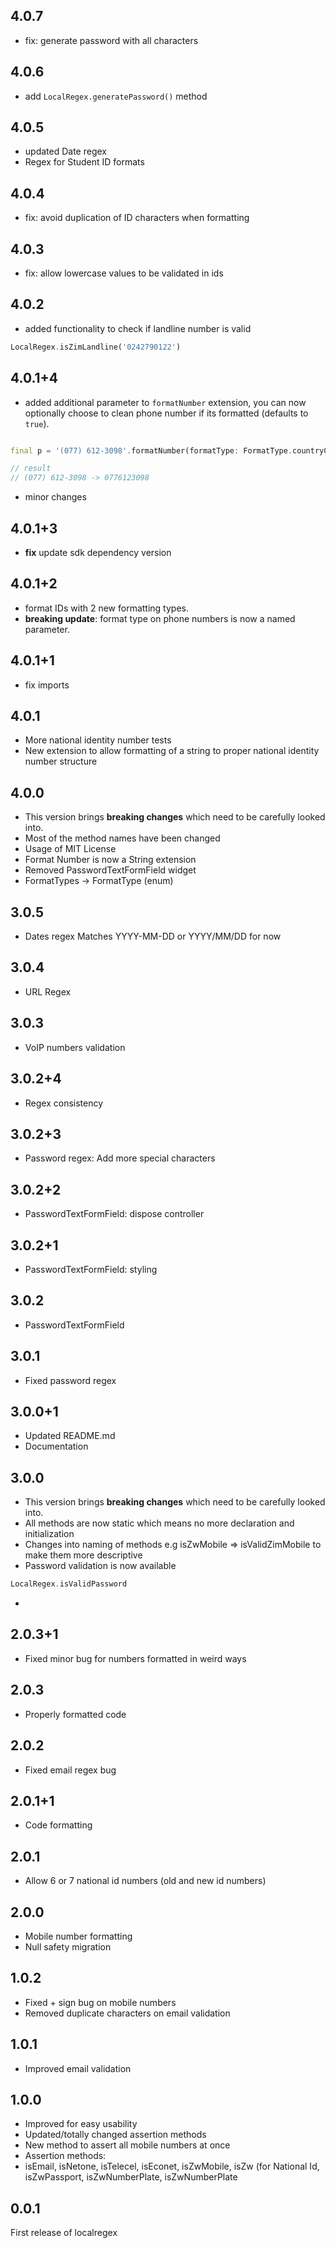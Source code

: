 ## 4.0.7

- fix: generate password with all characters


## 4.0.6

- add `LocalRegex.generatePassword()` method

## 4.0.5

- updated Date regex
- Regex for Student ID formats

## 4.0.4

- fix: avoid duplication of ID characters when formatting

## 4.0.3

- fix: allow lowercase values to be validated in ids

## 4.0.2

- added functionality to check if landline number is valid

```dart
LocalRegex.isZimLandline('0242790122')
```

## 4.0.1+4

- added additional parameter to `formatNumber` extension, you can now optionally choose to clean
  phone number if its formatted (defaults to `true`).

```dart

final p = '(077) 612-3098'.formatNumber(formatType: FormatType.countryCode, cleanNumber: true)

// result
// (077) 612-3098 -> 0776123098
```

- minor changes

## 4.0.1+3

- **fix** update sdk dependency version

## 4.0.1+2

- format IDs with 2 new formatting types.
- **breaking update**: format type on phone numbers is now a named parameter.

## 4.0.1+1

- fix imports

## 4.0.1

- More national identity number tests
- New extension to allow formatting of a string to proper national identity number structure

## 4.0.0

- This version brings **breaking changes** which need to be carefully looked into.
- Most of the method names have been changed
- Usage of MIT License
- Format Number is now a String extension
- Removed PasswordTextFormField widget
- FormatTypes -> FormatType (enum)

## 3.0.5

- Dates regex
  Matches YYYY-MM-DD or YYYY/MM/DD for now

## 3.0.4

- URL Regex

## 3.0.3

- VoIP numbers validation

## 3.0.2+4

- Regex consistency

## 3.0.2+3

- Password regex: Add more special characters

## 3.0.2+2

- PasswordTextFormField: dispose controller

## 3.0.2+1

- PasswordTextFormField: styling

## 3.0.2

- PasswordTextFormField

## 3.0.1

- Fixed password regex

## 3.0.0+1

- Updated README.md
- Documentation

## 3.0.0

- This version brings **breaking changes** which need to be carefully looked into.
- All methods are now static which means no more declaration and initialization
- Changes into naming of methods e.g isZwMobile => isValidZimMobile to make them more descriptive
- Password validation is now available

```dart
LocalRegex.isValidPassword
```

-

## 2.0.3+1

- Fixed minor bug for numbers formatted in weird ways

## 2.0.3

- Properly formatted code

## 2.0.2

- Fixed email regex bug

## 2.0.1+1

- Code formatting

## 2.0.1

- Allow 6 or 7 national id numbers (old and new id numbers)

## 2.0.0

- Mobile number formatting
- Null safety migration

## 1.0.2

- Fixed + sign bug on mobile numbers
- Removed duplicate characters on email validation

## 1.0.1

- Improved email validation

## 1.0.0

- Improved for easy usability
- Updated/totally changed assertion methods
- New method to assert all mobile numbers at once
- Assertion methods:
- isEmail, isNetone, isTelecel, isEconet, isZwMobile, isZw (for National Id, isZwPassport, isZwNumberPlate, isZwNumberPlate

## 0.0.1

First release of localregex
